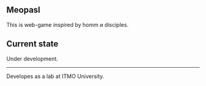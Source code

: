 ## Meopasl
This is web-game inspired by homm и disciples.

## Current state
Under development.

---
Developes as a lab at ITMO University.
